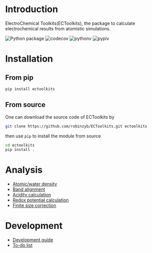 # Introduction


ElectroChemical Toolkits(ECToolkits), the package to calculate electrochemical results from atomistic simulations.

![Python package](https://github.com/robinzyb/ectoolkits/actions/workflows/ci.yml/badge.svg)
![codecov](https://codecov.io/github/robinzyb/ECToolkits/graph/badge.svg?token=8M5ULYLP2U)
![pythonv](https://img.shields.io/pypi/pyversions/ectoolkits)
![pypiv](https://img.shields.io/pypi/v/ectoolkits)

# Installation
## From pip
```bash
pip install ectoolkits
```

## From source
One can download the source code of ECToolkits by
```bash
git clone https://github.com/robinzyb/ECToolkits.git ectoolkits
```
then use `pip` to install the module from source

```bash
cd ectoolkits
pip install .
```


# Analysis
- [Atomic/water density](./docs/analysis/atom_density.md)
- [Band alignment](./docs/analysis/band_align.md)
- [Acidity calculation](./docs/analysis/acidity.md)
- [Redox potential calculation](./docs/analysis/redox.md)
- [Finite size correction](./docs/analysis/finite_size_correction.md)

# Development

- [Development guide](./DEVEL.md)
- [To-do list](./TODO.md)
